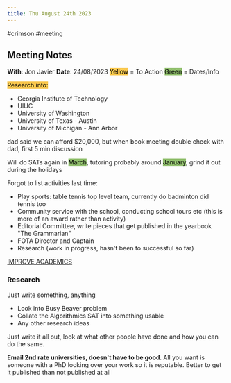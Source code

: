 ```yaml
---
title: Thu August 24th 2023
---
```

#crimson #meeting
## Meeting Notes
**With**: Jon Javier
**Date**: 24/08/2023
<mark style="background: #F9C74F; color: #000000">Yellow</mark> = To Action
<mark style="background: #90BE6D; color: #000000">Green</mark> = Dates/Info

<mark style="background: #F9C74F;">Research into:</mark>
- Georgia Institute of Technology
- UIUC
- University of Washington
- University of Texas - Austin
- University of Michigan - Ann Arbor

dad said we can afford $20,000, but when book meeting double check with dad, first 5 min discussion

Will do SATs again in <mark style="background: #90BE6D;">March</mark>, tutoring probably around <mark style="background: #90BE6D;">January</mark>, grind it out during the holidays

Forgot to list activities last time:
- Play sports: table tennis top level team, currently do badminton did tennis too
- Community service with the school, conducting school tours etc (this is more of an award rather than activity)
- Editorial Committee, write pieces that get published in the yearbook "The Grammarian"
- FOTA Director and Captain
- Research (work in progress, hasn't been to successful so far)

<u>IMPROVE ACADEMICS</u>

### Research

Just write something, anything
- Look into Busy Beaver problem
- Collate the Algorithmics SAT into something usable
- Any other research ideas

Just write it all out, look at what other people have done and how you can do the same.

**Email 2nd rate universities, doesn't have to be good**. All you want is someone with a PhD looking over your work so it is reputable. Better to get it published than not published at all
